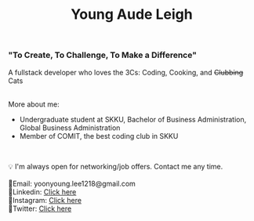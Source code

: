 <header class="header">
  <h1>Young Aude Leigh</h1>
</header>
<body>
  <h3>"To Create, To Challenge, To Make a Difference"</h3>
  <p>A fullstack developer who loves the 3Cs: Coding, Cooking, and <del>Clubbing</del> Cats</p>
  </br>
  <div>More about me:</div>
  <ul>
    <li>Undergraduate student at SKKU, Bachelor of Business Administration, Global Business Administration</li>
    <li>Member of COMIT, the best coding club in SKKU</li>
  </ul>
  </br>
  <p>💡 I'm always open for networking/job offers. Contact me any time.</br></br>🔗Email: yoonyoung.lee1218@gmail.com</br>🔗Linkedin: <a href="https://www.linkedin.com/in/young-aude-leigh-4b3225241/">Click here</a></br>🔗Instagram: <a href="https://www.instagram.com/o.o_young00/?hl=en" >Click here</a></br>🔗Twitter: <a href="https://twitter.com/YoungLeigh11">Click here</a></p>
</body>

